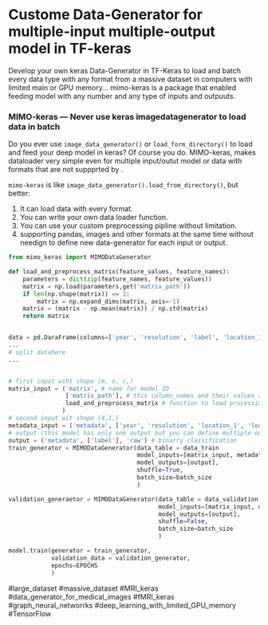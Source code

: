 # Custome Data-Generator for multiple-input multiple-output model in TF-keras
Develop your own keras Data-Generator in TF-Keras to load and batch every data type with any format from a massive dataset in computers with limited main or GPU memory...
mimo-keras is a package that enabled feeding model with any number and any type of inputs and outpuuts.


### MIMO-keras — Never use keras imagedatagenerator to load data in batch

Do you ever use `image_data_generator()` or `load_form_directory()` to load and feed your deep model in keras? Of course you
do. MIMO-keras, makes dataloader very simple even for multiple input/outut model or data with formats that are not suppprted by .

`mimo-keras` is like `image_data_generator().load_from_directory()`, but better:

  1. It can load data with every format.
  2. You can write your own data loader function.
  3. You can use your custom preprocessing pipline without limitation.
  4. supporting pandas, images and other formats at the same time without needign to define new data-generator for each input or output.


```python
from mimo_keras import MIMODataGenerator

def load_and_preprocess_matrix(feature_values, feature_names):
    parameters = dict(zip(feature_names, feature_values))
    matrix = np.load(parameters,get('matrix_path'))
    if len(np.shape(matrix)) == 2:
        matrix = np.expand_dims(matrix, axis=-1)
    matrix = (matrix - np.mean(matrix)) / np.std(matrix)
    return matrix


data = pd.DaraFrame(columns=['year', 'resolution', 'label', 'location_1', 'location_2', 'matrix_path']
...
# split datahere
...


# first input wiht shape (m, n, c,)
matrix_input = ('matrix', # name for model IO
                ['matrix_path'], # this column_names and their values are sent to the your function for each sample in batch generation
                load_and_preprocess_matrix # function to load processing the data, replace with string 'raw' to send values directly to the model IO
               )
# second input wit shape (4,1,)
metadata_input = ('metadata', ['year', 'resolution', 'location_1', 'location_2'], 'raw')
# output (this model has only one output but you can define multiple outputs like inputs)
output = ('metadata', ['label'], 'raw') # binarry classification
train_generator = MIMODataGenerator(data_table = data_train
                                    model_inputs=[matrix_input, metadata_input],
                                    model_outputs=[output],
                                    shuffle=True,
                                    batch_size=batch_size
                                    )

validation_generaetor = MIMODataGenerator(data_table = data_validation
                                          model_inputs=[matrix_input, metadata_input],
                                          model_outputs=[output],
                                          shuffle=False,
                                          batch_size=batch_size
                                          )

model.train(generator = train_generator,
            validation_data = validation_generator,
            epochs=EPOCHS
            )
```



#large_dataset #massive_dataset #MRI_keras #data_generator_for_medical_images #fMRI_keras #graph_neural_networrks #deep_learning_with_limited_GPU_memory #TensorFlow
